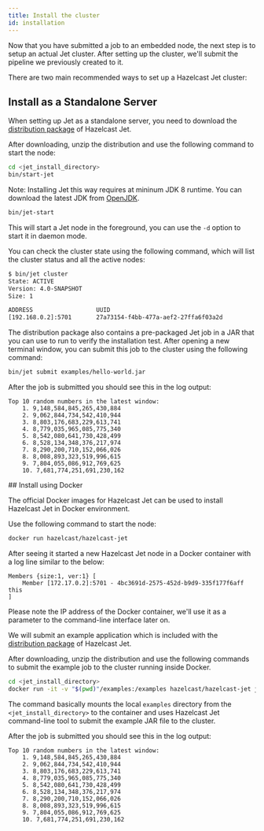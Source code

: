 ```yaml
---
title: Install the cluster
id: installation
---
```


Now that you have submitted a job to an embedded node, the next step is
to setup an actual Jet cluster. After setting up the cluster, we'll 
submit the pipeline we previously created to it.

There are two main recommended ways to set up a Hazelcast Jet cluster:

## Install as a Standalone Server

When setting up Jet as a standalone server, you need to download the
[distribution package](https://jet.hazelcast.org/download) of Hazelcast
Jet.

After downloading, unzip the distribution and use the following command
to start the node:

```bash
cd <jet_install_directory>
bin/start-jet
```

Note: Installing Jet this way requires at mininum JDK 8 runtime. You can
download the latest JDK from [OpenJDK](https://openjdk.java.net/).

```bash
bin/jet-start
```

This will start a Jet node in the foreground, you can use the `-d` option
to start it in daemon mode.

You can check the cluster state using the following command, which will
list the cluster status and all the active nodes:

```bash
$ bin/jet cluster
State: ACTIVE
Version: 4.0-SNAPSHOT
Size: 1

ADDRESS                  UUID               
[192.168.0.2]:5701       27a73154-f4bb-477a-aef2-27ffa6f03a2d
```

The distribution package also contains a pre-packaged Jet job in a JAR
that you can use to run to verify the installation test. After opening a
new terminal window, you can submit this job to the cluster using the
following command:

```bash
bin/jet submit examples/hello-world.jar
```

After the job is submitted you should see this in the log output:

```text
Top 10 random numbers in the latest window:
    1. 9,148,584,845,265,430,884
    2. 9,062,844,734,542,410,944
    3. 8,803,176,683,229,613,741
    4. 8,779,035,965,085,775,340
    5. 8,542,080,641,730,428,499
    6. 8,528,134,348,376,217,974
    7. 8,290,200,710,152,066,026
    8. 8,008,893,323,519,996,615
    9. 7,804,055,086,912,769,625
    10. 7,681,774,251,691,230,162
```

## Install using Docker

The official Docker images for Hazelcast Jet can be used to install 
Hazelcast Jet in Docker environment. 

Use the following command to start the node:

```bash
docker run hazelcast/hazelcast-jet
```

After seeing it started a new Hazelcast Jet node in a Docker container
with a log line similar to the below: 

```text
Members {size:1, ver:1} [
	Member [172.17.0.2]:5701 - 4bc3691d-2575-452d-b9d9-335f177f6aff this
]
```

Please note the IP address of the Docker container, we'll use it 
as a parameter to the command-line interface later on.

We will submit an example application which is included with the
[distribution package](https://jet.hazelcast.org/download) of Hazelcast
Jet.

After downloading, unzip the distribution and use the following commands
to submit the example job to the cluster running inside Docker. 

```bash
cd <jet_install_directory>
docker run -it -v "$(pwd)"/examples:/examples hazelcast/hazelcast-jet jet -a 172.17.0.2 submit /examples/hello-world.jar
```

The command basically mounts the local `examples` directory from the 
`<jet_install_directory>` to the container and uses Hazelcast Jet command-line 
tool to submit the example JAR file to the cluster. 

After the job is submitted you should see this in the log output:

```text
Top 10 random numbers in the latest window:
    1. 9,148,584,845,265,430,884
    2. 9,062,844,734,542,410,944
    3. 8,803,176,683,229,613,741
    4. 8,779,035,965,085,775,340
    5. 8,542,080,641,730,428,499
    6. 8,528,134,348,376,217,974
    7. 8,290,200,710,152,066,026
    8. 8,008,893,323,519,996,615
    9. 7,804,055,086,912,769,625
    10. 7,681,774,251,691,230,162
```
